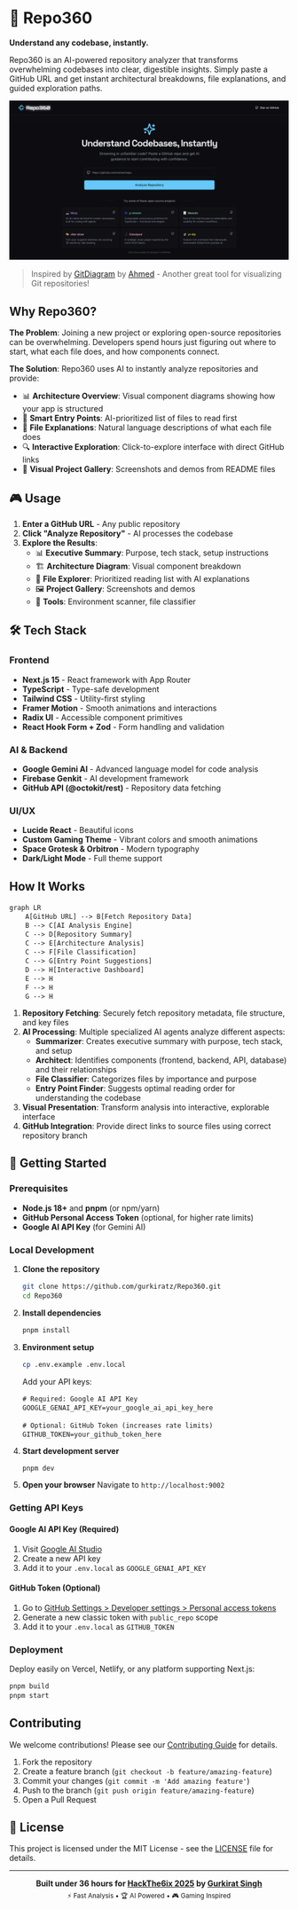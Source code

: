 # 🎯 Repo360

**Understand any codebase, instantly.**

Repo360 is an AI-powered repository analyzer that transforms overwhelming codebases into clear, digestible insights. Simply paste a GitHub URL and get instant architectural breakdowns, file explanations, and guided exploration paths.

![Landing Page](public/landing-page.png)

> Inspired by [GitDiagram](https://gitdiagram.com) by [Ahmed](https://github.com/ahmedkhaleel2004) - Another great tool for visualizing Git repositories!

## Why Repo360?

**The Problem**: Joining a new project or exploring open-source repositories can be overwhelming. Developers spend hours just figuring out where to start, what each file does, and how components connect.

**The Solution**: Repo360 uses AI to instantly analyze repositories and provide:

- 📊 **Architecture Overview**: Visual component diagrams showing how your app is structured
- 🎯 **Smart Entry Points**: AI-prioritized list of files to read first
- 📝 **File Explanations**: Natural language descriptions of what each file does
- 🔍 **Interactive Exploration**: Click-to-explore interface with direct GitHub links
- 🎨 **Visual Project Gallery**: Screenshots and demos from README files

## 🎮 Usage

1. **Enter a GitHub URL** - Any public repository
2. **Click "Analyze Repository"** - AI processes the codebase
3. **Explore the Results**:
   - 📊 **Executive Summary**: Purpose, tech stack, setup instructions
   - 🏗️ **Architecture Diagram**: Visual component breakdown
   - 📁 **File Explorer**: Prioritized reading list with AI explanations
   - 🖼️ **Project Gallery**: Screenshots and demos
   - 🔧 **Tools**: Environment scanner, file classifier

## 🛠️ Tech Stack

### **Frontend**

- **Next.js 15** - React framework with App Router
- **TypeScript** - Type-safe development
- **Tailwind CSS** - Utility-first styling
- **Framer Motion** - Smooth animations and interactions
- **Radix UI** - Accessible component primitives
- **React Hook Form + Zod** - Form handling and validation

### **AI & Backend**

- **Google Gemini AI** - Advanced language model for code analysis
- **Firebase Genkit** - AI development framework
- **GitHub API (@octokit/rest)** - Repository data fetching

### **UI/UX**

- **Lucide React** - Beautiful icons
- **Custom Gaming Theme** - Vibrant colors and smooth animations
- **Space Grotesk & Orbitron** - Modern typography
- **Dark/Light Mode** - Full theme support

## How It Works

```mermaid
graph LR
    A[GitHub URL] --> B[Fetch Repository Data]
    B --> C[AI Analysis Engine]
    C --> D[Repository Summary]
    C --> E[Architecture Analysis]
    C --> F[File Classification]
    C --> G[Entry Point Suggestions]
    D --> H[Interactive Dashboard]
    E --> H
    F --> H
    G --> H
```

1. **Repository Fetching**: Securely fetch repository metadata, file structure, and key files
2. **AI Processing**: Multiple specialized AI agents analyze different aspects:
   - **Summarizer**: Creates executive summary with purpose, tech stack, and setup
   - **Architect**: Identifies components (frontend, backend, API, database) and their relationships
   - **File Classifier**: Categorizes files by importance and purpose
   - **Entry Point Finder**: Suggests optimal reading order for understanding the codebase
3. **Visual Presentation**: Transform analysis into interactive, explorable interface
4. **GitHub Integration**: Provide direct links to source files using correct repository branch

## 🚀 Getting Started

### Prerequisites

- **Node.js 18+** and **pnpm** (or npm/yarn)
- **GitHub Personal Access Token** (optional, for higher rate limits)
- **Google AI API Key** (for Gemini AI)

### Local Development

1. **Clone the repository**

   ```bash
   git clone https://github.com/gurkiratz/Repo360.git
   cd Repo360
   ```

2. **Install dependencies**

   ```bash
   pnpm install
   ```

3. **Environment setup**

   ```bash
   cp .env.example .env.local
   ```

   Add your API keys:

   ```env
   # Required: Google AI API Key
   GOOGLE_GENAI_API_KEY=your_google_ai_api_key_here

   # Optional: GitHub Token (increases rate limits)
   GITHUB_TOKEN=your_github_token_here
   ```

4. **Start development server**

   ```bash
   pnpm dev
   ```

5. **Open your browser**
   Navigate to `http://localhost:9002`

### Getting API Keys

#### Google AI API Key (Required)

1. Visit [Google AI Studio](https://aistudio.google.com/app/apikey)
2. Create a new API key
3. Add it to your `.env.local` as `GOOGLE_GENAI_API_KEY`

#### GitHub Token (Optional)

1. Go to [GitHub Settings > Developer settings > Personal access tokens](https://github.com/settings/tokens)
2. Generate a new classic token with `public_repo` scope
3. Add it to your `.env.local` as `GITHUB_TOKEN`

### Deployment

Deploy easily on Vercel, Netlify, or any platform supporting Next.js:

```bash
pnpm build
pnpm start
```

## Contributing

We welcome contributions! Please see our [Contributing Guide](CONTRIBUTING.md) for details.

1. Fork the repository
2. Create a feature branch (`git checkout -b feature/amazing-feature`)
3. Commit your changes (`git commit -m 'Add amazing feature'`)
4. Push to the branch (`git push origin feature/amazing-feature`)
5. Open a Pull Request

## 📄 License

This project is licensed under the MIT License - see the [LICENSE](LICENSE) file for details.

---

<div align="center">
  <strong>Built under 36 hours for <a href="https://hackthe6ix2025.devpost.com/">HackThe6ix 2025</a></a>  by <a href="https://github.com/gurkiratz">Gurkirat Singh</a></strong>
  <br>
  <sub>⚡ Fast Analysis • 🏆 AI Powered • 🎮 Gaming Inspired</sub>
</div>
